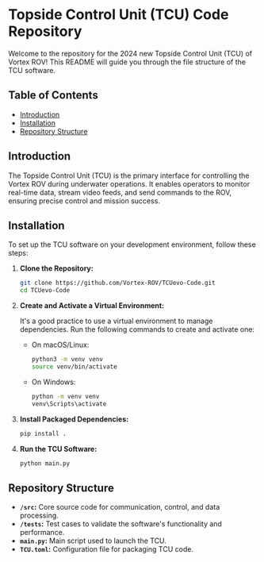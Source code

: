 # Topside Control Unit (TCU) Code Repository

Welcome to the repository for the 2024 new Topside Control Unit (TCU) of Vortex ROV! This README will guide you through the file structure of the TCU software.

## Table of Contents

- [Introduction](#introduction)
- [Installation](#installation)
- [Repository Structure](#repository-structure)
  
## Introduction

The Topside Control Unit (TCU) is the primary interface for controlling the Vortex ROV during underwater operations. It enables operators to monitor real-time data, stream video feeds, and send commands to the ROV, ensuring precise control and mission success.

## Installation

To set up the TCU software on your development environment, follow these steps:

1. **Clone the Repository:**
   ```bash
   git clone https://github.com/Vortex-ROV/TCUevo-Code.git
   cd TCUevo-Code
   ```
   
2. **Create and Activate a Virtual Environment:**

   It's a good practice to use a virtual environment to manage dependencies. Run the following commands to create and activate one:

   - On macOS/Linux:
     ```bash
     python3 -m venv venv
     source venv/bin/activate
     ```

   - On Windows:
     ```bash
     python -m venv venv
     venv\Scripts\activate
     ```

3. **Install Packaged Dependencies:**
   ```bash
   pip install .
   ```

4. **Run the TCU Software:**
   ```bash
   python main.py
   ```

## Repository Structure

- **`/src`:** Core source code for communication, control, and data processing.
- **`/tests`:** Test cases to validate the software's functionality and performance.
- **`main.py`:** Main script used to launch the TCU.
- **`TCU.toml`:** Configuration file for packaging TCU code.
